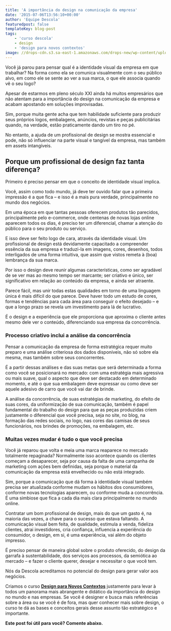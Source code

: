 ```yaml
---
title: 'A importância do design na comunicação da empresa'
date: '2015-07-06T13:56:10+00:00'
author: 'Equipe Descola'
featuredpost: false
templateKey: blog-post
tags:
    - 'curso descola'
    - design
    - 'design para novos contextos'
image: //drops-cdn.s3.sa-east-1.amazonaws.com/drops-new/wp-content/uploads/2015/07/06135610/importancia_design_descola-150x150.png
---
```

Você já parou para pensar qual é a identidade visual da empresa em que trabalhar? Na forma como ela se comunica visualmente com o seu público alvo, em como ele se sente ao ver a sua marca, o que ele associa quando vê o seu logo?

Apesar de estarmos em pleno século XXI ainda há muitos empresários que não atentam para a importância do design na comunicação da empresa e acabam apostando em soluções improvisadas.

Sim, porque muita gente acha que tem habilidade suficiente para produzir seus próprios logos, embalagens, anúncios, revistas e peças publicitárias quando, na verdade, estão praticamente dando um tiro no pé.

No entanto, a ajuda de um profissional de design se mostra essencial e pode, não só influenciar na parte visual e tangível da empresa, mas também em assets intangíveis.

**Porque um profissional de design faz tanta diferença?**
---------------------------------------------------------

Primeiro é preciso pensar em que o conceito de identidade visual implica.

Você, assim como todo mundo, já deve ter ouvido falar que a primeira impressão é a que fica – e isso é a mais pura verdade, principalmente no mundo dos negócios.

Em uma época em que tantas pessoas oferecem produtos tão parecidos, principalmente pelo e-commerce, onde centenas de novas lojas online aparecem todos os dias, é preciso ter um diferencial, chamar a atenção do público para o seu produto ou serviço.

E isso deve ser feito logo de cara, através da identidade visual. Um profissional de design está devidamente capacitado a compreender essência da sua empresa e traduzi-la em imagens, cores, desenhos, todos interligados de uma forma intuitiva, que assim que vistos remeta à (boa) lembrança da sua marca.

Por isso o design deve reunir algumas características, como ser agradável de se ver mas ao mesmo tempo ser marcante; ser criativo e único, ser significativo em relação ao conteúdo da empresa, e ainda ser atraente.

Parece fácil, mas unir todas estas qualidades em torno de uma linguagem única é mais difícil do que parece. Deve haver todo um estudo de cores, formas e tendências para cada área para conseguir o efeito desejado – e que a longo prazo se revela um investimento para lá de lucrativo.

É o design e a experiência que ele proporciona que aproxima o cliente antes mesmo dele ver o conteúdo, diferenciando sua empresa da concorrência.

### **Processo criativo inclui a análise da concorrência**

Pensar a comunicação da empresa de forma estratégica requer muito preparo e uma análise criteriosa dos dados disponíveis, não só sobre ela mesma, mas também sobre seus concorrentes.

É a partir dessas análises e das suas metas que será determinada a forma como você se posicionará no mercado: com uma estratégia mais agressiva ou mais suave, qual o aspecto que deve ser destacado em determinado momento, e até o que sua embalagem deve expressar ou como deve ser aquele adesivo de carro que você vai dar de brinde.

A análise da concorrência, de suas estratégias de marketing, do efeito de suas cores, da uniformização de sua comunicação, também é papel fundamental do trabalho do design para que as peças produzidas criem justamente o diferencial que você precisa, seja no site, no blog, na formação das redes sociais, no logo, nas cores das camisas de seus funcionários, nos brindes de promoções, na embalagem, etc.

### **Muitas vezes mudar é tudo o que você precisa**

Você já reparou que volta e meia uma marca reaparece no mercado totalmente repaginada? Normalmente isso acontece quando os clientes começam a desaparecer, seja por causa da falta de uma campanha de marketing com ações bem definidas, seja porque o material da comunicação da empresa está envelhecido ou não está integrado.

Sim, porque a comunicação que dá forma à identidade visual também precisa ser atualizada conforme mudam os hábitos dos consumidores, conforme novas tecnologias aparecem, ou conforme muda a concorrência. É uma simbiose que fica a cada dia mais clara principalmente no mundo online.

Contratar um bom profissional de design, mais do que um gasto é, na maioria das vezes, a chave para o sucesso que estava faltando. A comunicação visual bem feita, de qualidade, estimula a venda, fideliza clientes, atrai investidores, cria confiança, influencia a experiência do consumidor, o design, em si, é uma experiência, vai além do objeto impresso.

É preciso pensar de maneira global sobre o produto oferecido, do design da garrafa à sustentabilidade, dos serviços aos processos, da semiótica ao mercado – e fazer o cliente querer, desejar e necessitar o que você tem.

Nós da Descola acreditamos no potencial do design para gerar valor aos negócios.

Criamos o curso [**Design para Novos Contextos**](http://descola.org/curso/6/design-para-novos-contextos) justamente para levar à todos um panorama mais abrangente e didático da importância do design no mundo e nas empresas. Se você é designer e busca mais referências sobre a área ou se você é de fora, mas quer conhecer mais sobre design, o curso te dá as bases e conceitos gerais desse assunto tão estratégico e importante.

**Este post foi útil para você? Comente abaixo.**